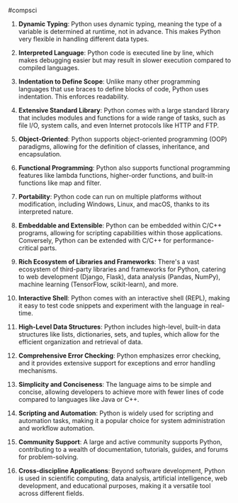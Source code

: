 #compsci 
1. **Dynamic Typing**: Python uses dynamic typing, meaning the type of a variable is determined at runtime, not in advance. This makes Python very flexible in handling different data types.

2. **Interpreted Language**: Python code is executed line by line, which makes debugging easier but may result in slower execution compared to compiled languages.

3. **Indentation to Define Scope**: Unlike many other programming languages that use braces to define blocks of code, Python uses indentation. This enforces readability.

4. **Extensive Standard Library**: Python comes with a large standard library that includes modules and functions for a wide range of tasks, such as file I/O, system calls, and even Internet protocols like HTTP and FTP.

5. **Object-Oriented**: Python supports object-oriented programming (OOP) paradigms, allowing for the definition of classes, inheritance, and encapsulation.

6. **Functional Programming**: Python also supports functional programming features like lambda functions, higher-order functions, and built-in functions like map and filter.

7. **Portability**: Python code can run on multiple platforms without modification, including Windows, Linux, and macOS, thanks to its interpreted nature.

8. **Embeddable and Extensible**: Python can be embedded within C/C++ programs, allowing for scripting capabilities within those applications. Conversely, Python can be extended with C/C++ for performance-critical parts.

9. **Rich Ecosystem of Libraries and Frameworks**: There's a vast ecosystem of third-party libraries and frameworks for Python, catering to web development (Django, Flask), data analysis (Pandas, NumPy), machine learning (TensorFlow, scikit-learn), and more.

10. **Interactive Shell**: Python comes with an interactive shell (REPL), making it easy to test code snippets and experiment with the language in real-time.

11. **High-Level Data Structures**: Python includes high-level, built-in data structures like lists, dictionaries, sets, and tuples, which allow for the efficient organization and retrieval of data.

12. **Comprehensive Error Checking**: Python emphasizes error checking, and it provides extensive support for exceptions and error handling mechanisms.

13. **Simplicity and Conciseness**: The language aims to be simple and concise, allowing developers to achieve more with fewer lines of code compared to languages like Java or C++.

14. **Scripting and Automation**: Python is widely used for scripting and automation tasks, making it a popular choice for system administration and workflow automation.

15. **Community Support**: A large and active community supports Python, contributing to a wealth of documentation, tutorials, guides, and forums for problem-solving.

16. **Cross-discipline Applications**: Beyond software development, Python is used in scientific computing, data analysis, artificial intelligence, web development, and educational purposes, making it a versatile tool across different fields.